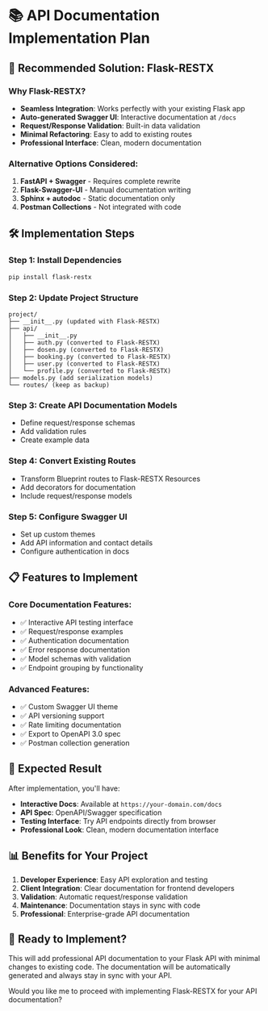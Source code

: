 # 📚 API Documentation Implementation Plan

## 🎯 Recommended Solution: Flask-RESTX

### Why Flask-RESTX?
- **Seamless Integration**: Works perfectly with your existing Flask app
- **Auto-generated Swagger UI**: Interactive documentation at `/docs`
- **Request/Response Validation**: Built-in data validation
- **Minimal Refactoring**: Easy to add to existing routes
- **Professional Interface**: Clean, modern documentation

### Alternative Options Considered:
1. **FastAPI + Swagger** - Requires complete rewrite
2. **Flask-Swagger-UI** - Manual documentation writing
3. **Sphinx + autodoc** - Static documentation only
4. **Postman Collections** - Not integrated with code

## 🛠 Implementation Steps

### Step 1: Install Dependencies
```bash
pip install flask-restx
```

### Step 2: Update Project Structure
```
project/
├── __init__.py (updated with Flask-RESTX)
├── api/
│   ├── __init__.py
│   ├── auth.py (converted to Flask-RESTX)
│   ├── dosen.py (converted to Flask-RESTX)
│   ├── booking.py (converted to Flask-RESTX)
│   ├── user.py (converted to Flask-RESTX)
│   └── profile.py (converted to Flask-RESTX)
├── models.py (add serialization models)
└── routes/ (keep as backup)
```

### Step 3: Create API Documentation Models
- Define request/response schemas
- Add validation rules
- Create example data

### Step 4: Convert Existing Routes
- Transform Blueprint routes to Flask-RESTX Resources
- Add decorators for documentation
- Include request/response models

### Step 5: Configure Swagger UI
- Set up custom themes
- Add API information and contact details
- Configure authentication in docs

## 📋 Features to Implement

### Core Documentation Features:
- ✅ Interactive API testing interface
- ✅ Request/response examples
- ✅ Authentication documentation
- ✅ Error response documentation
- ✅ Model schemas with validation
- ✅ Endpoint grouping by functionality

### Advanced Features:
- ✅ Custom Swagger UI theme
- ✅ API versioning support
- ✅ Rate limiting documentation
- ✅ Export to OpenAPI 3.0 spec
- ✅ Postman collection generation

## 🎨 Expected Result

After implementation, you'll have:
- **Interactive Docs**: Available at `https://your-domain.com/docs`
- **API Spec**: OpenAPI/Swagger specification
- **Testing Interface**: Try API endpoints directly from browser
- **Professional Look**: Clean, modern documentation interface

## 📊 Benefits for Your Project

1. **Developer Experience**: Easy API exploration and testing
2. **Client Integration**: Clear documentation for frontend developers
3. **Validation**: Automatic request/response validation
4. **Maintenance**: Documentation stays in sync with code
5. **Professional**: Enterprise-grade API documentation

## 🚀 Ready to Implement?

This will add professional API documentation to your Flask API with minimal changes to existing code. The documentation will be automatically generated and always stay in sync with your API.

Would you like me to proceed with implementing Flask-RESTX for your API documentation?
